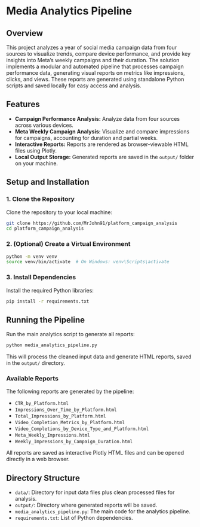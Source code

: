 # Media Analytics Pipeline

## Overview

This project analyzes a year of social media campaign data from four sources to visualize trends, compare device performance, and provide key insights into Meta’s weekly campaigns and their duration. The solution implements a modular and automated pipeline that processes campaign performance data, generating visual reports on metrics like impressions, clicks, and views. These reports are generated using standalone Python scripts and saved locally for easy access and analysis.

## Features

- **Campaign Performance Analysis:** Analyze data from four sources across various devices.
- **Meta Weekly Campaign Analysis:** Visualize and compare impressions for campaigns, accounting for duration and partial weeks.
- **Interactive Reports:** Reports are rendered as browser-viewable HTML files using Plotly.
- **Local Output Storage:** Generated reports are saved in the `output/` folder on your machine.

## Setup and Installation

### 1. Clone the Repository

Clone the repository to your local machine:

```bash
git clone https://github.com/MrJohn91/platform_campaign_analysis
cd platform_campaign_analysis
````

### 2. (Optional) Create a Virtual Environment

```bash
python -m venv venv
source venv/bin/activate  # On Windows: venv\Scripts\activate
```

### 3. Install Dependencies

Install the required Python libraries:

```bash
pip install -r requirements.txt
```

## Running the Pipeline

Run the main analytics script to generate all reports:

```bash
python media_analytics_pipeline.py
```

This will process the cleaned input data and generate HTML reports, saved in the `output/` directory.

### Available Reports

The following reports are generated by the pipeline:

* `CTR_by_Platform.html`
* `Impressions_Over_Time_by_Platform.html`
* `Total_Impressions_by_Platform.html`
* `Video_Completion_Metrics_by_Platform.html`
* `Video_Completions_by_Device_Type_and_Platform.html`
* `Meta_Weekly_Impressions.html`
* `Weekly_Impressions_by_Campaign_Duration.html`

All reports are saved as interactive Plotly HTML files and can be opened directly in a web browser.

## Directory Structure

* `data/`: Directory for input data files plus clean processed files for analysis.
* `output/`: Directory where generated reports will be saved.
* `media_analytics_pipeline.py`: The main code for the analytics pipeline.
* `requirements.txt`: List of Python dependencies.

